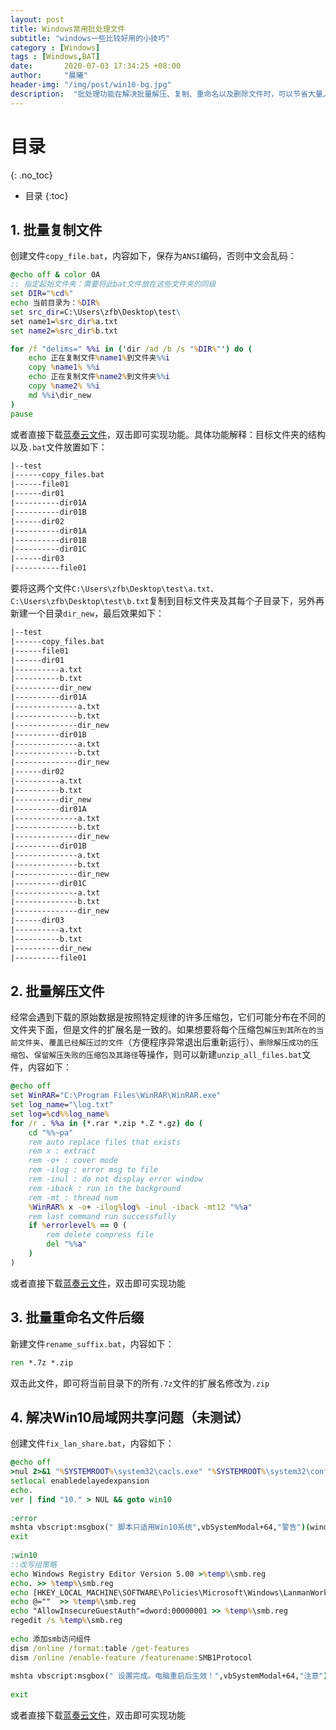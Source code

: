 ```yaml
---
layout: post
title: Windows常用批处理文件
subtitle: "windows一些比较好用的小技巧"
category : [Windows]
tags : [Windows,BAT]
date:       2020-07-03 17:34:25 +08:00
author:     "晨曦"
header-img: "/img/post/win10-bg.jpg"
description:  "批处理功能在解决批量解压、复制、重命名以及删除文件时，可以节省大量人工"
---
```

  
# 目录
{: .no_toc}

* 目录
{:toc}


## 1. 批量复制文件  
创建文件`copy_file.bat`，内容如下，保存为`ANSI`编码，否则中文会乱码：  
```bat
@echo off & color 0A
:: 指定起始文件夹：需要将此bat文件放在这些文件夹的同级
set DIR="%cd%"
echo 当前目录为：%DIR%
set src_dir=C:\Users\zfb\Desktop\test\
set name1=%src_dir%a.txt
set name2=%src_dir%b.txt

for /f "delims=" %%i in ('dir /ad /b /s "%DIR%"') do (
    echo 正在复制文件%name1%到文件夹%%i
    copy %name1% %%i
    echo 正在复制文件%name2%到文件夹%%i
    copy %name2% %%i
    md %%i\dir_new
)
pause
```
或者直接下载[蓝奏云文件](https://zfb132.lanzous.com/iQXZxe9ptuh "copy_file.bat")，双击即可实现功能。具体功能解释：目标文件夹的结构以及`.bat`文件放置如下：  
```txt
|--test
|------copy_files.bat
|------file01
|------dir01
|----------dir01A
|----------dir01B
|------dir02
|----------dir01A
|----------dir01B
|----------dir01C
|------dir03
|----------file01
```
要将这两个文件`C:\Users\zfb\Desktop\test\a.txt、C:\Users\zfb\Desktop\test\b.txt`复制到目标文件夹及其每个子目录下，另外再新建一个目录`dir_new`，最后效果如下：  
```txt
|--test
|------copy_files.bat
|------file01
|------dir01
|----------a.txt
|----------b.txt
|----------dir_new
|----------dir01A
|--------------a.txt
|--------------b.txt
|--------------dir_new
|----------dir01B
|--------------a.txt
|--------------b.txt
|--------------dir_new
|------dir02
|----------a.txt
|----------b.txt
|----------dir_new
|----------dir01A
|--------------a.txt
|--------------b.txt
|--------------dir_new
|----------dir01B
|--------------a.txt
|--------------b.txt
|--------------dir_new
|----------dir01C
|--------------a.txt
|--------------b.txt
|--------------dir_new
|------dir03
|----------a.txt
|----------b.txt
|----------dir_new
|----------file01
```
## 2. 批量解压文件  
经常会遇到下载的原始数据是按照特定规律的许多压缩包，它们可能分布在不同的文件夹下面，但是文件的扩展名是一致的。如果想要将每个压缩包`解压到其所在的当前文件夹`、`覆盖已经解压过的文件`（方便程序异常退出后重新运行）、`删除解压成功的压缩包`、`保留解压失败的压缩包及其路径`等操作，则可以新建`unzip_all_files.bat`文件，内容如下：  
```bat
@echo off
set WinRAR="C:\Program Files\WinRAR\WinRAR.exe"
set log_name="\log.txt"
set log=%cd%%log_name%
for /r . %%a in (*.rar *.zip *.Z *.gz) do ( 
    cd "%%~pa" 
    rem auto replace files that exists
    rem x : extract
    rem -o+ : cover mode
    rem -ilog : error msg to file
    rem -inul : do not display error window
    rem -iback : run in the background
    rem -mt : thread num
    %WinRAR% x -o+ -ilog%log% -inul -iback -mt12 "%%a"
    rem last command run successfully
    if %errorlevel% == 0 (
        rem delete compress file
        del "%%a"
    )
)
```
或者直接下载[蓝奏云文件](https://zfb132.lanzous.com/imANFe9qghc "unzip_all_files.bat")，双击即可实现功能  
## 3. 批量重命名文件后缀
新建文件`rename_suffix.bat`，内容如下：  
```bat
ren *.7z *.zip
```
双击此文件，即可将当前目录下的所有`.7z`文件的扩展名修改为`.zip`  
## 4. 解决Win10局域网共享问题（未测试）
创建文件`fix_lan_share.bat`，内容如下：  
```bat
@echo off
>nul 2>&1 "%SYSTEMROOT%\system32\cacls.exe" "%SYSTEMROOT%\system32\config\system"
setlocal enabledelayedexpansion
echo.
ver | find "10." > NUL && goto win10
 
:error
mshta vbscript:msgbox(" 脚本只适用Win10系统",vbSystemModal+64,"警告")(window.close) 
exit
 
:win10
::改写组策略
echo Windows Registry Editor Version 5.00 >%temp%\smb.reg
echo. >> %temp%\smb.reg
echo [HKEY_LOCAL_MACHINE\SOFTWARE\Policies\Microsoft\Windows\LanmanWorkstation] >> %temp%\smb.reg
echo @=""  >> %temp%\smb.reg
echo "AllowInsecureGuestAuth"=dword:00000001 >> %temp%\smb.reg
regedit /s %temp%\smb.reg
 
echo 添加smb访问组件
dism /online /format:table /get-features
dism /online /enable-feature /featurename:SMB1Protocol
 
mshta vbscript:msgbox(" 设置完成。电脑重启后生效！",vbSystemModal+64,"注意")(window.close) 
 
exit
```
或者直接下载[蓝奏云文件](https://zfb132.lanzous.com/iwGEUe9qvni "rename_suffix.bat")，双击即可实现功能  